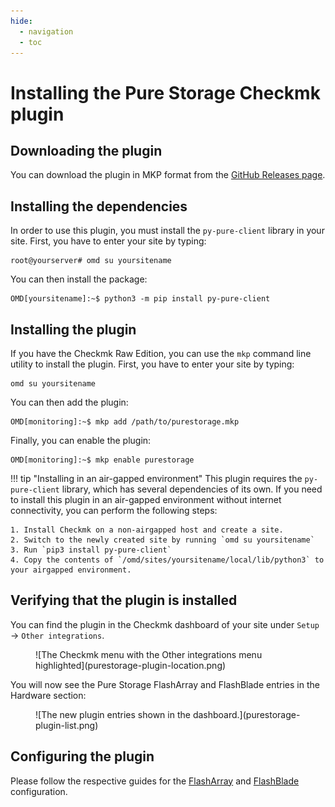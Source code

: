 ```yaml
---
hide:
  - navigation
  - toc
---
```


# Installing the Pure Storage Checkmk plugin

## Downloading the plugin

You can download the plugin in MKP format from
the [GitHub Releases page](https://github.com/mkarg75/checkmk-purestorage/releases).

## Installing the dependencies

In order to use this plugin, you must install the `py-pure-client` library in your site. First, you have to enter your
site by typing:

```
root@yourserver# omd su yoursitename
```

You can then install the package:

```
OMD[yoursitename]:~$ python3 -m pip install py-pure-client
```

## Installing the plugin

If you have the Checkmk Raw Edition, you can use the `mkp` command line utility to install the plugin. First, you have
to enter your site by typing:

```
omd su yoursitename
```

You can then add the plugin:

```
OMD[monitoring]:~$ mkp add /path/to/purestorage.mkp
```

Finally, you can enable the plugin:

```
OMD[monitoring]:~$ mkp enable purestorage
```

!!! tip "Installing in an air-gapped environment"
    This plugin requires the `py-pure-client` library, which has several dependencies of its own. If you need to install this plugin in an air-gapped environment without internet connectivity, you can perform the following steps:

    1. Install Checkmk on a non-airgapped host and create a site.
    2. Switch to the newly created site by running `omd su yoursitename`
    3. Run `pip3 install py-pure-client`
    4. Copy the contents of `/omd/sites/yoursitename/local/lib/python3` to your airgapped environment.

## Verifying that the plugin is installed

You can find the plugin in the Checkmk dashboard of your site under `Setup` &rarr; `Other integrations`.

<figure markdown>
![The Checkmk menu with the Other integrations menu highlighted](purestorage-plugin-location.png)
</figure>

You will now see the Pure Storage FlashArray and FlashBlade entries in the Hardware section:

<figure markdown>
![The new plugin entries shown in the dashboard.](purestorage-plugin-list.png)
</figure>

## Configuring the plugin

Please follow the respective guides for the [FlashArray](../flasharray/index.md)
and [FlashBlade](../flashblade/index.md) configuration.